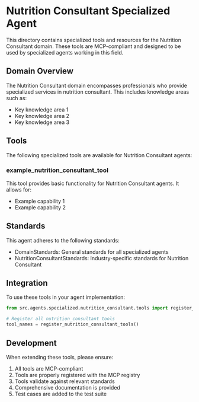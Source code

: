 # Nutrition Consultant Specialized Agent

This directory contains specialized tools and resources for the Nutrition Consultant domain. These tools are MCP-compliant and designed to be used by specialized agents working in this field.

## Domain Overview

The Nutrition Consultant domain encompasses professionals who provide specialized services in nutrition consultant. This includes knowledge areas such as:

- Key knowledge area 1
- Key knowledge area 2
- Key knowledge area 3

## Tools

The following specialized tools are available for Nutrition Consultant agents:

### example_nutrition_consultant_tool

This tool provides basic functionality for Nutrition Consultant agents. It allows for:

- Example capability 1
- Example capability 2

## Standards

This agent adheres to the following standards:

- DomainStandards: General standards for all specialized agents
- NutritionConsultantStandards: Industry-specific standards for Nutrition Consultant

## Integration

To use these tools in your agent implementation:

```python
from src.agents.specialized.nutrition_consultant.tools import register_nutrition_consultant_tools

# Register all nutrition_consultant tools
tool_names = register_nutrition_consultant_tools()
```

## Development

When extending these tools, please ensure:

1. All tools are MCP-compliant
2. Tools are properly registered with the MCP registry
3. Tools validate against relevant standards
4. Comprehensive documentation is provided
5. Test cases are added to the test suite
